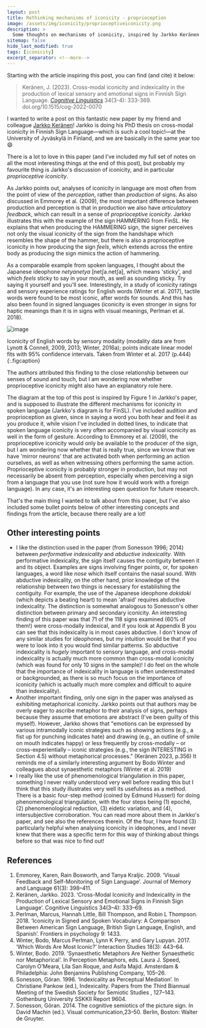 ```yaml
---
layout: post
title: Rethinking mechanisms of iconicity - proprioception
image: /assets/img/iconicity/proprioceptiveiconicity.png
description: >
  Some thoughts on mechanisms of iconicity, inspired by Jarkko Keränen's excellent recent article in Cognitive Linguistics!
sitemap: false
hide_last_modified: true
tags: [iconicity]
excerpt_separator: <!--more-->
---
```


Starting with the article inspiring this post, you can find (and cite) it below:

 > Keränen, J. (2023). Cross-modal iconicity and indexicality in the production of lexical sensory and emotional signs in Finnish Sign Language. [*Cognitive Linguistics*](https://doi.org/10.1515/cog-2022-0070) 34(3-4): 333-369. doi.org/10.1515/cog-2022-0070

<!--more-->

I wanted to write a post on this fantastic new paper by my friend and colleague [Jarkko Keränen](https://www.jyu.fi/en/people/jarkko-keranen)! Jarkko is doing his PhD thesis on cross-modal iconicity in Finnish Sign Language—which is such a cool topic!—at the University of Jyväskylä in Finland, and we are basically in the same year too 😄

There is a lot to love in this paper (and I've included my full set of notes on all the most interesting things at the end of this post), but probably my favourite thing is Jarkko's discussion of iconicity, and in particular *proprioceptive iconicity*. 

As Jarkko points out, analyses of iconicity in language are most often from the point of view of the *perception*, rather than *production* of signs. As also discussed in Emmorey et al. (2009), the most important difference between production and perception is that in production we also have *articulatory feedback*, which can result in a sense of *proprioceptive iconicity*. Jarkko illustrates this with the example of the sign HAMMERING from FinSL. He explains that when producing the HAMMERING sign, the signer perceives not only the visual iconicity of the sign from the handshape which resembles the shape of the hammer, but there is also a proprioceptive iconicity in how producing the sign _feels_, which extends across the entire body as producing the sign mimics the action of hammering. 

As a comparable example from spoken languages, I thought about the Japanese ideophone *netyanetya* [netʃa.netʃa], which means 'sticky', and which *feels* sticky to say in your mouth, as well as sounding sticky. Try saying it yourself and you'll see. Interestingly, in a study of iconicity ratings and sensory experience ratings for English words (Winter et al. 2017), tactile words were found to be most iconic, after words for sounds. And this has also been found in signed languages (iconicity is even stronger in signs for haptic meanings than it is in signs with visual meanings, Perlman et al. 2018).

![image](https://github.com/BonnieMcLean/bonniemclean.github.io/assets/66249141/be7fe617-accd-4805-b84a-3e0c7fc98c1b)

Iconicity of English words by sensory modality (modality data are from Lynott & Connell, 2009, 2013; Winter, 2016a); points indicate linear model fits with 95% confidence intervals. Taken from Winter et al. 2017 (p.444)  
{:.figcaption}

The authors attributed this finding to the close relationship between our senses of sound and touch, but I am wondering now whether proprioceptive iconicity might also have an explanatory role here. 

The diagram at the top of this post is inspired by Figure 1 in Jarkko's paper, and is supposed to illustrate the different mechanisms for iconicity in spoken language (Jarkko's diagram is for FinSL). I've included audition and proprioception as given, since in saying a word you both hear and feel it as you produce it, while vision I've included in dotted lines, to indicate that spoken language iconicity is very often accompanied by visual iconicity as well in the form of gesture. According to Emmorey et al. (2009), the proprioceptive iconicity would only be available to the producer of the sign, but I am wondering now whether that is really true, since we know that we have 'mirror neurons' that are activated both when performing an action ourselves, as well as when witnessing others performing the same action. Proprioceptive iconicity is probably stronger in production, but may not necessarily be absent from perception, especially when perceiving a sign from a language that you use (not sure how it would work with a foreign language). In any case, it's an interesting open question for future research.

That's the main thing I wanted to talk about from this paper, but I've also included some bullet points below of other interesting concepts and findings from the article, because there really are a lot!

## Other interesting points

* I like the distinction used in the paper (from Sonesson 1996; 2014) between *performative indexicality* and *abductive indexicality*. With performative indexicality, the sign itself causes the contiguity between it and its object. Examples are signs involving finger points, or, for spoken languages, a word like *nose* which itself contains the nasal sound. With abductive indexicality, on the other hand, prior knowledge of the relationship between two things is necessary for establishing the contiguity. For example, the use of the Japanese ideophone *dokidoki* (which depicts a beating heart) to mean 'afraid' requires abductive indexicality. The distinction is somewhat analogous to Sonesson's other distinction between primary and secondary iconicity. An interesting finding of this paper was that 71 of the 118 signs examined (60% of them!) were cross-modally indexical, and if you look at Appendix B you can see that this indexicality is in most cases abductive. I don't know of any similar studies for ideophones, but my intuition would be that if you were to look into it you would find similar patterns. So abductive indexicality is _hugely_ important to sensory language, and cross-modal indexicality is actually much more common than cross-modal iconicity (which was found for only 10 signs in the sample)! I do feel on the whole that the importance of indexicality in language is often underestimated or backgrounded, as there is so much focus on the importance of iconicity (which is actually much more complex and difficult to aquire than indexicality).
* Another important finding, only one sign in the paper was analysed as exhibiting metaphorical iconicity. Jarkko points out that authors may be overly eager to ascribe metaphor to their analysis of signs, perhaps because they assume that emotions are abstract (I've been guilty of this myself). However, Jarkko shows that "emotions can be expressed by various intramodally iconic strategies such as showing actions (e.g., a fist up for punching indicates hate) and drawing (e.g., an outline of smile on mouth indicates happy) or less frequently by cross-modally – or cross-experientially – iconic strategies (e.g., the sign INTERESTING in Section 4.5) without metaphorical processes." (Keränen 2023, p.356) It reminds me of a similarly interesting argument by Bodo Winter and colleagues about synaesthetic metaphors (Winter et al. 2019)
* I really like the use of phenomenological triangulation in this paper, something I never really understood very well before reading this but I think that this study illustrates very well its usefulness as a method. There is a basic four-step method (coined by Edmund Husserl) for doing phenomenological triangulation, with the four steps being (1) epoché, (2) phenomenological reduction, (3) eidetic variation, and (4), intersubjective corroboration. You can read more about them in Jarkko's paper, and see also the references therein. Of the four, I have found (3) particularly helpful when analysing iconicity in ideophones, and I never knew that there was a specific term for this way of thinking about things before so that was nice to find out!

## References

1. Emmorey, Karen, Rain Bosworth, and Tanya Kraljic. 2009. ‘Visual Feedback and Self-Monitoring of Sign Language’. Journal of Memory and Language 61(3): 398–411.
2. Keränen, Jarkko. 2023. ‘Cross-Modal Iconicity and Indexicality in the Production of Lexical Sensory and Emotional Signs in Finnish Sign Language’. Cognitive Linguistics 34(3–4): 333–69.
3. Perlman, Marcus, Hannah Little, Bill Thompson, and Robin L Thompson. 2018. ‘Iconicity in Signed and Spoken Vocabulary: A Comparison Between American Sign Language, British Sign Language, English, and Spanish’. Frontiers in psychology 9: 1433.
4. Winter, Bodo, Marcus Perlman, Lynn K Perry, and Gary Lupyan. 2017. ‘Which Words Are Most Iconic?’ Interaction Studies 18(3): 443–64.
5. Winter, Bodo. 2019. ‘Synaesthetic Metaphors Are Neither Synaesthetic nor Metaphorical’. In Perception Metaphors, eds. Laura J. Speed, Carolyn O’Meara, Lila San Roque, and Asifa Majid. Amsterdam & Philadelphia: John Benjamins Publishing Company, 105–26.
6. Sonesson, Göran. 1996. ‘Indexicality as Perceptual Mediation’. In Christiane Pankow (ed.), Indexicality. Papers from the Third Biannual Meeting of the Swedish Society for Semiotic Studies , 127–143. Gothenburg University SSKKII Report 9604.
7. Sonesson, Göran. 2014. The cognitive semiotics of the picture sign. In David Machin (ed.). Visual communication,23–50. Berlin, Boston: Walter de Gruyter.



